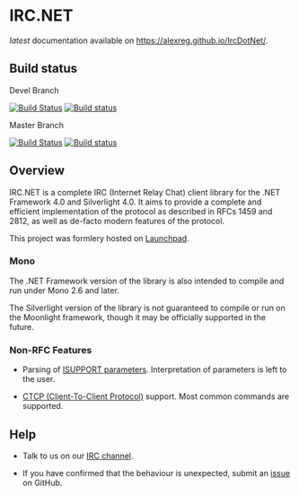 # IRC.NET

*latest* documentation available on https://alexreg.github.io/IrcDotNet/.

## Build status

Devel Branch

[![Build Status](https://travis-ci.org/alexreg/IrcDotNet.svg?branch=develop)](https://travis-ci.org/alexreg/IrcDotNet)
[![Build status](https://ci.appveyor.com/api/projects/status/1kgumufg5xre9doo/branch/develop?svg=true)](https://ci.appveyor.com/project/alexreg/IrcDotNet/branch/develop)

Master Branch

[![Build Status](https://travis-ci.org/alexreg/IrcDotNet.svg?branch=master)](https://travis-ci.org/alexreg/IrcDotNet)
[![Build status](https://ci.appveyor.com/api/projects/status/1kgumufg5xre9doo/branch/master?svg=true)](https://ci.appveyor.com/project/alexreg/IrcDotNet/branch/master)

## Overview

IRC.NET is a complete IRC (Internet Relay Chat) client library for the
.NET Framework 4.0 and Silverlight 4.0. It aims to provide a complete and
efficient implementation of the protocol as described in RFCs 1459 and 2812,
as well as de-facto modern features of the protocol.

This project was formlery hosted on [Launchpad](https://launchpad.net/ircdotnet).

### Mono

The .NET Framework version of the library is also intended to compile and run
under Mono 2.6 and later.

The Silverlight version of the library is not guaranteed to compile or run on
the Moonlight framework, though it may be officially supported in the future.

### Non-RFC Features

* Parsing of [ISUPPORT parameters](http://www.irc.org/tech_docs/draft-brocklesby-irc-isupport-03.txt). Interpretation of parameters is left to the user.
 
* [CTCP (Client-To-Client Protocol)](http://www.irchelp.org/irchelp/rfc/ctcpspec.html) support. Most common commands are supported.

## Help

* Talk to us on our [IRC channel](irc://freenode.net/##irc.net).

* If you have confirmed that the behaviour is unexpected, submit an [issue](https://github.com/alexreg/ircdotnet/issues) on GitHub.
